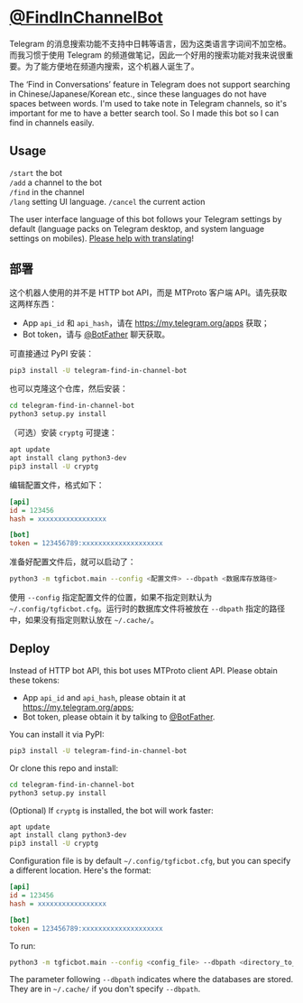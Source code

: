 # [@FindInChannelBot](https://telegram.me/FindInChannelBot)

Telegram 的消息搜索功能不支持中日韩等语言，因为这类语言字词间不加空格。而我习惯于使用 Telegram 的频道做笔记，因此一个好用的搜索功能对我来说很重要。为了能方便地在频道内搜索，这个机器人诞生了。

The ‘Find in Conversations’ feature in Telegram does not support searching in Chinese/Japanese/Korean etc., since these languages do not have spaces between words. I'm used to take note in Telegram channels, so it's important for me to have a better search tool. So I made this bot so I can find in channels easily.

## Usage

`/start` the bot  
`/add` a channel to the bot  
`/find` in the channel  
`/lang` setting UI language.
`/cancel` the current action

The user interface language of this bot follows your Telegram settings by default (language packs on Telegram desktop, and system language settings on mobiles). [Please help with translating](./tgficbot/i18n/strings_en.py)!

## 部署

这个机器人使用的并不是 HTTP bot API，而是 MTProto 客户端 API。请先获取这两样东西：

* App `api_id` 和 `api_hash`，请在 https://my.telegram.org/apps 获取；
* Bot token，请与 [@BotFather](https://t.me/BotFather) 聊天获取。

可直接通过 PyPI 安装：

```sh
pip3 install -U telegram-find-in-channel-bot
```

也可以克隆这个仓库，然后安装：  

```sh
cd telegram-find-in-channel-bot
python3 setup.py install
```

（可选）安装 `cryptg` 可提速：

```sh
apt update
apt install clang python3-dev
pip3 install -U cryptg
```

编辑配置文件，格式如下：

```ini
[api]
id = 123456
hash = xxxxxxxxxxxxxxxxx

[bot]
token = 123456789:xxxxxxxxxxxxxxxxxxxx
```

准备好配置文件后，就可以启动了：

```sh
python3 -m tgficbot.main --config <配置文件> --dbpath <数据库存放路径>
```

使用 `--config` 指定配置文件的位置，如果不指定则默认为 `~/.config/tgficbot.cfg`。运行时的数据库文件将被放在 `--dbpath` 指定的路径中，如果没有指定则默认放在 `~/.cache/`。

## Deploy

Instead of HTTP bot API, this bot uses MTProto client API. Please obtain these tokens:

* App `api_id` and `api_hash`, please obtain it at https://my.telegram.org/apps;
* Bot token, please obtain it by talking to [@BotFather](https://t.me/BotFather).

You can install it via PyPI:

```sh
pip3 install -U telegram-find-in-channel-bot
```

Or clone this repo and install:

```sh
cd telegram-find-in-channel-bot
python3 setup.py install
```

(Optional) If `cryptg` is installed, the bot will work faster:

```sh
apt update
apt install clang python3-dev
pip3 install -U cryptg
```

Configuration file is by default `~/.config/tgficbot.cfg`, but you can specify a different location. Here's the format:

```ini
[api]
id = 123456
hash = xxxxxxxxxxxxxxxxx

[bot]
token = 123456789:xxxxxxxxxxxxxxxxxxxx
```

To run:

```sh
python3 -m tgficbot.main --config <config_file> --dbpath <directory_to_store_database>
```

The parameter following `--dbpath` indicates where the databases are stored. They are in `~/.cache/` if you don't specify `--dbpath`.
